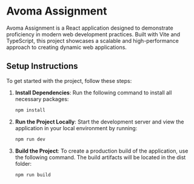 # Avoma Assignment

Avoma Assignment is a React application designed to demonstrate proficiency in modern web development practices. Built with Vite and TypeScript, this project showcases a scalable and high-performance approach to creating dynamic web applications.

## Setup Instructions

To get started with the project, follow these steps:

1. **Install Dependencies**: Run the following command to install all necessary packages:
   ```bash
   npm install
2. **Run the Project Locally**: Start the development server and view the application in your local environment by running:
   ```bash
   npm run dev
3. **Build the Project**: To create a production build of the application, use the following command. The build artifacts will be located in the dist folder:
   ```bash
   npm run build

